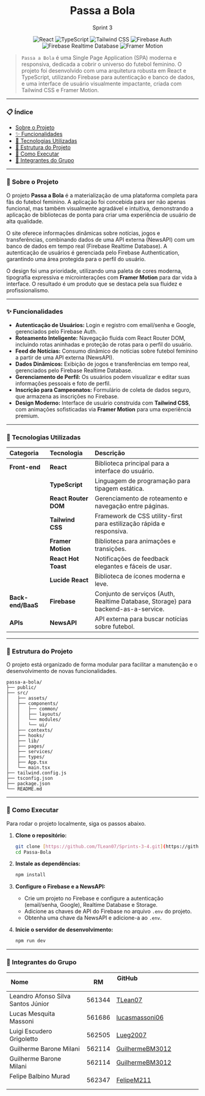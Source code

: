 <h1 align="center">Passa a Bola</h1>
<p align="center">Sprint 3</p>

<p align="center">
  <img src="https://img.shields.io/badge/Framework-React-blue.svg" alt="React">
  <img src="https://img.shields.io/badge/Linguagem-TypeScript-informational.svg" alt="TypeScript">
  <img src="https://img.shields.io/badge/Framework-Tailwind_CSS-06B6D4.svg" alt="Tailwind CSS">
  <img src="https://img.shields.io/badge/Database-Firebase_Auth-FFCA28.svg" alt="Firebase Auth">
  <img src="https://img.shields.io/badge/Database-Firebase_Realtime-F57C00.svg" alt="Firebase Realtime Database">
  <img src="https://img.shields.io/badge/Framework-Framer_Motion-purple.svg" alt="Framer Motion">
</p>

> `Passa a Bola` é uma Single Page Application (SPA) moderna e responsiva, dedicada a cobrir o universo do futebol feminino. O projeto foi desenvolvido com uma arquitetura robusta em React e TypeScript, utilizando Firebase para autenticação e banco de dados, e uma interface de usuário visualmente impactante, criada com Tailwind CSS e Framer Motion.

---

### 📋 Índice

- [Sobre o Projeto](#-sobre-o-projeto)
- [✨ Funcionalidades](#-funcionalidades)
- [🚀 Tecnologias Utilizadas](#-tecnologias-utilizadas)
- [📁 Estrutura do Projeto](#-estrutura-do-projeto)
- [🔧 Como Executar](#-como-executar)
- [👥 Integrantes do Grupo](#-integrantes-do-grupo)

---

### 📖 Sobre o Projeto

O projeto **Passa a Bola** é a materialização de uma plataforma completa para fãs do futebol feminino. A aplicação foi concebida para ser não apenas funcional, mas também visualmente agradável e intuitiva, demonstrando a aplicação de bibliotecas de ponta para criar uma experiência de usuário de alta qualidade.

O site oferece informações dinâmicas sobre notícias, jogos e transferências, combinando dados de uma API externa (NewsAPI) com um banco de dados em tempo real (Firebase Realtime Database). A autenticação de usuários é gerenciada pelo Firebase Authentication, garantindo uma área protegida para o perfil do usuário.

O design foi uma prioridade, utilizando uma paleta de cores moderna, tipografia expressiva e microinterações com **Framer Motion** para dar vida à interface. O resultado é um produto que se destaca pela sua fluidez e profissionalismo.

---

### ✨ Funcionalidades

- **Autenticação de Usuários:** Login e registro com email/senha e Google, gerenciados pelo Firebase Auth.
- **Roteamento Inteligente:** Navegação fluida com React Router DOM, incluindo rotas aninhadas e proteção de rotas para o perfil do usuário.
- **Feed de Notícias:** Consumo dinâmico de notícias sobre futebol feminino a partir de uma API externa (NewsAPI).
- **Dados Dinâmicos:** Exibição de jogos e transferências em tempo real, gerenciados pelo Firebase Realtime Database.
- **Gerenciamento de Perfil:** Os usuários podem visualizar e editar suas informações pessoais e foto de perfil.
- **Inscrição para Campeonatos:** Formulário de coleta de dados seguro, que armazena as inscrições no Firebase.
- **Design Moderno:** Interface de usuário construída com **Tailwind CSS**, com animações sofisticadas via **Framer Motion** para uma experiência premium.

---

### 🚀 Tecnologias Utilizadas

| Categoria | Tecnologia | Descrição |
| :--- | :--- | :--- |
| **Front-end** | **React** | Biblioteca principal para a interface do usuário. |
| | **TypeScript**| Linguagem de programação para tipagem estática. |
| | **React Router DOM**| Gerenciamento de roteamento e navegação entre páginas. |
| | **Tailwind CSS** | Framework de CSS utility-first para estilização rápida e responsiva. |
| | **Framer Motion**| Biblioteca para animações e transições. |
| | **React Hot Toast**| Notificações de feedback elegantes e fáceis de usar. |
| | **Lucide React** | Biblioteca de ícones moderna e leve. |
| **Back-end/BaaS**| **Firebase** | Conjunto de serviços (Auth, Realtime Database, Storage) para backend-as-a-service. |
| **APIs**| **NewsAPI** | API externa para buscar notícias sobre futebol. |

---

### 📁 Estrutura do Projeto

O projeto está organizado de forma modular para facilitar a manutenção e o desenvolvimento de novas funcionalidades.

```
passa-a-bola/
├── public/
├── src/
│   ├── assets/
│   ├── components/
│   │   ├── common/
│   │   ├── layouts/
│   │   └── modules/
│   │   └── ui/
│   ├── contexts/
│   ├── hooks/
│   ├── lib/
│   ├── pages/
│   ├── services/
│   ├── types/
│   ├── App.tsx
│   └── main.tsx
├── tailwind.config.js
├── tsconfig.json
├── package.json
└── README.md
```

---

### 🔧 Como Executar

Para rodar o projeto localmente, siga os passos abaixo.

1.  **Clone o repositório:**
    ```bash
    git clone [https://github.com/TLean07/Sprints-3-4.git](https://github.com/TLean07/Sprints-3-4.git)
    cd Passa-Bola
    ```

2.  **Instale as dependências:**
    ```bash
    npm install
    ```

3.  **Configure o Firebase e a NewsAPI:**
    * Crie um projeto no Firebase e configure a autenticação (email/senha, Google), Realtime Database e Storage.
    * Adicione as chaves de API do Firebase no arquivo `.env` do projeto.
    * Obtenha uma chave da NewsAPI e adicione-a ao `.env`.

4.  **Inicie o servidor de desenvolvimento:**
    ```bash
    npm run dev
    ```

---

### 👥 Integrantes do Grupo

| Nome                               | RM | GitHub                                                |
| ---------------------------------- | ------------------ | ----------------------------------------------------- |
| Leandro Afonso Silva Santos Júnior | 561344 | [TLean07](https://github.com/TLean07)                 |
| Lucas Mesquita Massoni             | 561686 | [lucasmassoni06](https://github.com/lucasmassoni06)   |
| Luigi Escudero Grigoletto          | 562505 | [Lueg2007](https://github.com/Lueg2007)               |
| Guilherme Barone Milani | 562114 | [GuilhermeBM3012](https://github.com/GuilhermeBM3012)            |
| Guilherme Barone Milani            | 562114 | [GuilhermeBM3012](https://github.com/GuilhermeBM3012) |
| Felipe Balbino Murad               | 562347 | [FelipeM211](https://github.com/FelipeM211)           |
